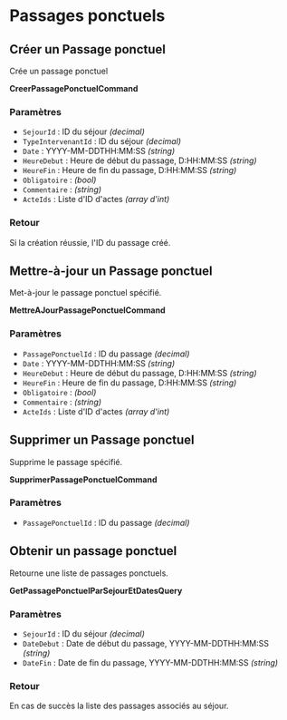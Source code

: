 # Passages ponctuels

## Créer un Passage ponctuel

Crée un passage ponctuel

**CreerPassagePonctuelCommand**

### Paramètres

- `SejourId` : ID du séjour *(decimal)*
- `TypeIntervenantId` : ID du séjour *(decimal)*
- `Date` : YYYY-MM-DDTHH:MM:SS *(string)*
- `HeureDebut` : Heure de début du passage, D:HH:MM:SS *(string)*
- `HeureFin` : Heure de fin du passage, D:HH:MM:SS *(string)*
- `Obligatoire` : *(bool)*
- `Commentaire` : *(string)*
- `ActeIds` : Liste d'ID d'actes *(array d'int)*

### Retour

Si la création réussie, l'ID du passage créé.

## Mettre-à-jour un Passage ponctuel

Met-à-jour le passage ponctuel spécifié.

**MettreAJourPassagePonctuelCommand**

### Paramètres

- `PassagePonctuelId` : ID du passage *(decimal)*
- `Date` : YYYY-MM-DDTHH:MM:SS *(string)*
- `HeureDebut` : Heure de début du passage, D:HH:MM:SS *(string)*
- `HeureFin` : Heure de fin du passage, D:HH:MM:SS *(string)*
- `Obligatoire` : *(bool)*
- `Commentaire` : *(string)*
- `ActeIds` : Liste d'ID d'actes *(array d'int)*

## Supprimer un Passage ponctuel

Supprime le passage spécifié.

**SupprimerPassagePonctuelCommand**

### Paramètres

- `PassagePonctuelId` : ID du passage *(decimal)*

## Obtenir un passage ponctuel

Retourne une liste de passages ponctuels.

**GetPassagePonctuelParSejourEtDatesQuery**

### Paramètres

- `SejourId` : ID du séjour *(decimal)*
- `DateDebut` : Date de début du passage, YYYY-MM-DDTHH:MM:SS *(string)*
- `DateFin` : Date de fin du passage, YYYY-MM-DDTHH:MM:SS *(string)*

### Retour

En cas de succès la liste des passages associés au séjour.